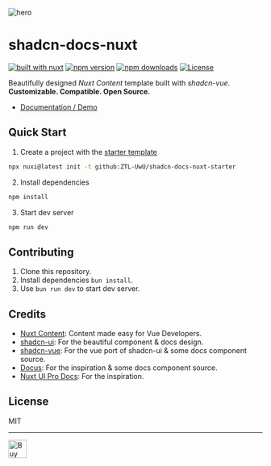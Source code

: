 ![hero](https://github.com/user-attachments/assets/f954ed2a-c504-40c2-9e84-4ae4ed31e793)

# shadcn-docs-nuxt

[![built with nuxt][nuxt-src]][nuxt-href]
[![npm version][npm-version-src]][npm-version-href]
[![npm downloads][npm-downloads-src]][npm-downloads-href]
[![License][license-src]][license-href]

Beautifully designed _Nuxt Content_ template built with _shadcn-vue_. **Customizable. Compatible. Open Source.**

- [Documentation / Demo](https://shadcn-docs-nuxt.vercel.app/)

## Quick Start

1. Create a project with the [starter template](https://github.com/ZTL-UwU/shadcn-docs-nuxt-starter)

  ```bash
  npx nuxi@latest init -t github:ZTL-UwU/shadcn-docs-nuxt-starter
  ```

2. Install dependencies

  ```bash
  npm install
  ```

3. Start dev server

  ```bash
  npm run dev
  ```

## Contributing

1. Clone this repository.
2. Install dependencies `bun install`.
3. Use `bun run dev` to start dev server.

## Credits

- [Nuxt Content](https://content.nuxt.com/): Content made easy for Vue Developers.
- [shadcn-ui](https://ui.shadcn.com/): For the beautiful component & docs design.
- [shadcn-vue](https://www.shadcn-vue.com/): For the vue port of shadcn-ui & some docs component source.
- [Docus](https://docus.dev/): For the inspiration & some docs component source.
- [Nuxt UI Pro Docs](https://docs-template.nuxt.dev/): For the inspiration.

## License

MIT

---

<a href='https://ko-fi.com/T6T7R1M58' target='_blank'><img height='36' style='border:0px;height:36px;' src='https://storage.ko-fi.com/cdn/kofi3.png?v=6' border='0' alt='Buy Me a Coffee at ko-fi.com' /></a>

[npm-version-src]: https://img.shields.io/npm/v/shadcn-docs-nuxt?style=flat&colorA=18181b&colorB=18181b
[npm-version-href]: https://npmjs.com/package/shadcn-docs-nuxt
[npm-downloads-src]: https://img.shields.io/npm/dm/shadcn-docs-nuxt?style=flat&colorA=18181b&colorB=18181b
[npm-downloads-href]: https://npm.chart.dev/shadcn-docs-nuxt?primary=neutral&gray=zinc&theme=light
[license-src]: https://img.shields.io/github/license/ZTL-UwU/shadcn-docs-nuxt.svg?style=flat&colorA=18181b&colorB=18181b
[license-href]: https://github.com/ZTL-UwU/shadcn-docs-nuxt/blob/main/LICENSE
[nuxt-src]: https://img.shields.io/badge/Built%20With%20Nuxt-18181B?logo=nuxt.js
[nuxt-href]: https://nuxt.com/
